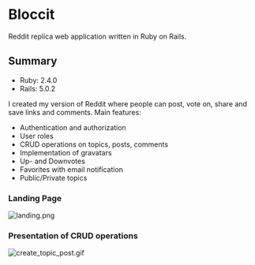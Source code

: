 # Bloccit
Reddit replica web application written in Ruby on Rails.

## Summary

- Ruby: 2.4.0
- Rails: 5.0.2

I created my version of Reddit where people can post, vote on, share and save links and comments. Main features:

- Authentication and authorization
- User roles
- CRUD operations on topics, posts, comments
- Implementation of gravatars
- Up- and Downvotes
- Favorites with email notification
- Public/Private topics

### Landing Page
![landing.png ](https://s2.postimg.org/v85n3znll/landing.png "Landing page")

### Presentation of CRUD operations
![create_topic_post.gif ](https://s13.postimg.org/miq7b14lz/create_topic_post.gif "Presentation")
